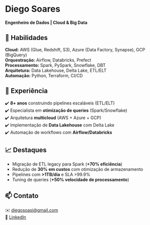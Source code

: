 # Diego Soares  
**Engenheiro de Dados | Cloud & Big Data**  

## 🔧 Habilidades  
**Cloud:** AWS (Glue, Redshift, S3), Azure (Data Factory, Synapse), GCP (BigQuery)  
**Orquestração:** Airflow, Databricks, Prefect  
**Processamento:** Spark, PySpark, Snowflake, DBT  
**Arquitetura:** Data Lakehouse, Delta Lake, ETL/ELT  
**Automação:** Python, Terraform, CI/CD  

## 🚀 Experiência  
✔️ **8+ anos** construindo pipelines escaláveis (ETL/ELT)  
✔️ Especialista em **otimização de queries** (Spark/Snowflake)  
✔️ Arquitetura **multicloud** (AWS + Azure + GCP)  
✔️ Implementação de **Data Lakehouse** com Delta Lake  
✔️ Automação de workflows com **Airflow/Databricks**  

## 📈 Destaques  
- Migração de ETL legacy para Spark (**+70% eficiência**)  
- Redução de **30% em custos** com otimização de armazenamento  
- Pipelines com **>1TB/dia** e SLA >99.9%  
- Tuning de queries (**+50% velocidade de processamento**)  

## 📫 Contato  
✉️ diegosoasi@gmail.com  
🔗 [LinkedIn](https://www.linkedin.com/in/diego-soares-8b20798b/)
